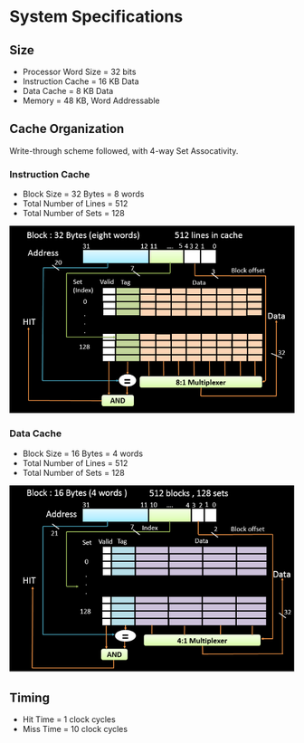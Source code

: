 # System Specifications

## Size

* Processor Word Size = 32 bits
* Instruction Cache = 16 KB Data
* Data Cache = 8 KB Data
* Memory = 48 KB, Word Addressable

## Cache Organization

Write-through scheme followed, with 4-way Set Assocativity.

### Instruction Cache

* Block Size = 32 Bytes = 8 words
* Total Number of Lines = 512
* Total Number of Sets = 128

![alt text](https://github.com/JayDigvijay/RISC-V_Processors/blob/master/Cache/Instruction%20Cache.PNG?raw=true)

### Data Cache

* Block Size = 16 Bytes = 4 words
* Total Number of Lines = 512
* Total Number of Sets = 128

![alt text](https://github.com/JayDigvijay/RISC-V_Processors/blob/master/Cache/Data_Cache.PNG?raw=true)

## Timing

* Hit Time = 1 clock cycles
* Miss Time = 10 clock cycles

